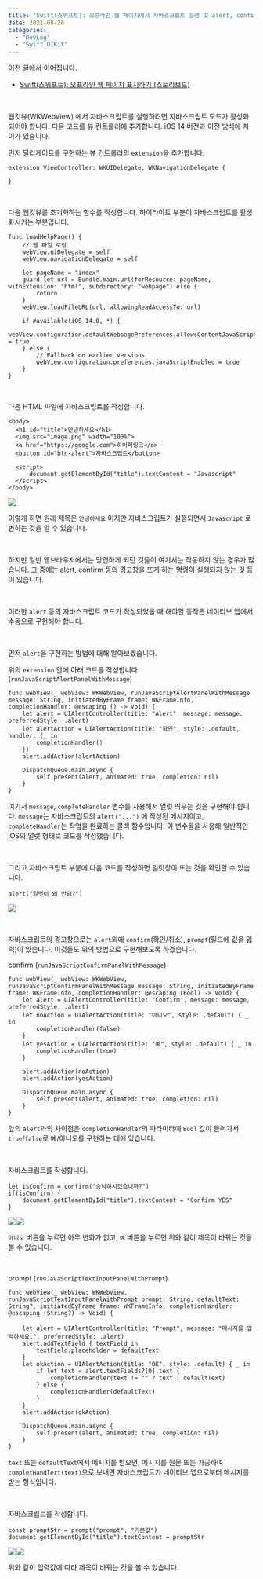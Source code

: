 ```yaml
---
title: "Swift(스위프트): 오프라인 웹 페이지에서 자바스크립트 실행 및 alert, confirm, prompt 띄우기 (스토리보드)"
date: 2021-08-26
categories: 
  - "DevLog"
  - "Swift UIKit"
---
```


이전 글에서 이어집니다.

- [Swift(스위프트): 오프라인 웹 페이지 표시하기 (스토리보드)](http://yoonbumtae.com/?p=3922)

 

웹킷뷰(WKWebView) 에서 자바스크립트를 실행하려면 자바스크립트 모드가 활성화되어야 합니다. 다음 코드를 뷰 컨트롤러에 추가합니다. iOS 14 버전과 이전 방식에 차이가 있습니다.

먼저 딜리게이트를 구현하는 뷰 컨트롤러의 `extension`을 추가합니다.

```
extension ViewController: WKUIDelegate, WKNavigationDelegate {
    
}

```

 

다음 웹킷뷰를 초기화하는 함수를 작성합니다. 하이라이트 부분이 자바스크립트를 활성화시키는 부분입니다.

```
func loadHelpPage() {
    // 웹 파일 로딩
    webView.uiDelegate = self
    webView.navigationDelegate = self

    let pageName = "index"
    guard let url = Bundle.main.url(forResource: pageName, withExtension: "html", subdirectory: "webpage") else {
        return
    }
    webView.loadFileURL(url, allowingReadAccessTo: url)
    
    if #available(iOS 14.0, *) {
        webView.configuration.defaultWebpagePreferences.allowsContentJavaScript = true
    } else {
        // Fallback on earlier versions
        webView.configuration.preferences.javaScriptEnabled = true
    }
}

```

 

다음 HTML 파일에 자바스크립트를 작성합니다.

```
<body>
  <h1 id="title">안녕하세요</h1>
  <img src="image.png" width="100%">
  <a href="https://google.com">하이퍼링크</a>
  <button id="btn-alert">자바스크립트</button>

  <script>
      document.getElementById("title").textContent = "Javascript"
  </script>
</body>
```

![](./assets/img/wp-content/uploads/2021/08/스크린샷-2021-08-26-오후-9.25.53.jpg)

이렇게 하면 원래 제목은 `안녕하세요` 이지만 자바스크립트가 실행되면서 `Javascript` 로 변하는 것을 알 수 있습니다.

 

하지만 일반 웹브라우저에서는 당연하게 되던 것들이 여기서는 작동하지 않는 경우가 많습니다. 그 중에는 alert, confirm 등의 경고창을 뜨게 하는 명령이 실행되지 않는 것 등이 있습니다.

 

이러한 `alert` 등의 자바스크립트 코드가 작성되었을 때 해야할 동작은 네이티브 앱에서 수동으로 구현해야 합니다.

 

먼저 `alert`을 구현하는 방법에 대해 알아보겠습니다.

위의 `extension` 안에 아래 코드를 작성합니다. (`runJavaScriptAlertPanelWithMessage`)

```
func webView(_ webView: WKWebView, runJavaScriptAlertPanelWithMessage message: String, initiatedByFrame frame: WKFrameInfo, completionHandler: @escaping () -> Void) {
    let alert = UIAlertController(title: "Alert", message: message, preferredStyle: .alert)
    let alertAction = UIAlertAction(title: "확인", style: .default, handler: {_ in
        completionHandler()
    })
    alert.addAction(alertAction)
    
    DispatchQueue.main.async {
        self.present(alert, animated: true, completion: nil)
    }
}
```

여기서 `message`, `completeHandler` 변수를 사용해서 얼럿 띄우는 것을 구현해야 합니다. `message`는 자바스크립트의 `alert("...")` 에 작성된 메시지이고, `completeHandler`는 작업을 완료하는 콜백 함수입니다. 이 변수들을 사용해 일반적인 iOS의 얼럿 형태로 코드를 작성했습니다.

 

그리고 자바스크립트 부분에 다음 코드를 작성하면 얼럿창이 뜨는 것을 확인할 수 있습니다.

```
alert("얼럿이 왜 안돼?")
```

![](./assets/img/wp-content/uploads/2021/08/스크린샷-2021-08-26-오후-9.34.23.jpg)

 

자바스크립트의 경고창으로는 `alert`외에 `confirm`(확인/취소), `prompt`(필드에 값을 입력)이 있습니다. 이것들도 위의 방법으로 구현해보도록 하겠습니다.

confirm (`runJavaScriptConfirmPanelWithMessage`)

```
func webView(_ webView: WKWebView, runJavaScriptConfirmPanelWithMessage message: String, initiatedByFrame frame: WKFrameInfo, completionHandler: @escaping (Bool) -> Void) {
    let alert = UIAlertController(title: "Confirm", message: message, preferredStyle: .alert)
    let noAction = UIAlertAction(title: "아니오", style: .default) { _ in
        completionHandler(false)
    }
    let yesAction = UIAlertAction(title: "예", style: .default) { _ in
        completionHandler(true)
    }
    
    alert.addAction(noAction)
    alert.addAction(yesAction)
    
    DispatchQueue.main.async {
        self.present(alert, animated: true, completion: nil)
    }
}
```

앞의 `alert`과의 차이점은 `completionHandler`의 파라미터에 `Bool` 값이 들어가서 `true`/`false`로 예/아니오를 구현하는 데에 있습니다.

 

자바스크립트를 작성합니다.

```
let isConfirm = confirm("승낙하시겠습니까?")
if(isConfirm) {
    document.getElementById("title").textContent = "Confirm YES"
}
```

![](./assets/img/wp-content/uploads/2021/08/스크린샷-2021-08-26-오후-9.42.30.jpg)![](./assets/img/wp-content/uploads/2021/08/스크린샷-2021-08-26-오후-9.42.55.jpg)

`아니오` 버튼을 누르면 아무 변화가 없고, `예` 버튼을 누르면 위와 같이 제목이 바뀌는 것을 볼 수 있습니다.

 

prompt (`runJavaScriptTextInputPanelWithPrompt`)

```
func webView(_ webView: WKWebView, runJavaScriptTextInputPanelWithPrompt prompt: String, defaultText: String?, initiatedByFrame frame: WKFrameInfo, completionHandler: @escaping (String?) -> Void) {
    
    let alert = UIAlertController(title: "Prompt", message: "메시지를 입력하세요.", preferredStyle: .alert)
    alert.addTextField { textField in
        textField.placeholder = defaultText
    }
    let okAction = UIAlertAction(title: "OK", style: .default) { _ in
        if let text = alert.textFields?[0].text {
            completionHandler(text != "" ? text : defaultText)
        } else {
            completionHandler(defaultText)
        }
    }
    alert.addAction(okAction)
    
    DispatchQueue.main.async {
        self.present(alert, animated: true, completion: nil)
    }
}
```

`text` 또는 `defaultText`에서 메시지를 받으면, 메시지를 원문 또는 가공하여 `completHandlert(text)`으로 보내면 자바스크립트가 네이티브 앱으로부터 메시지를 받는 형식입니다.

 

자바스크립트를 작성합니다.

```
const promptStr = prompt("prompt", "기본값")
document.getElementById("title").textContent = promptStr
```

![](./assets/img/wp-content/uploads/2021/08/스크린샷-2021-08-26-오후-10.12.06.jpg)![](./assets/img/wp-content/uploads/2021/08/스크린샷-2021-08-26-오후-9.59.05.jpg)

위와 같이 입력값에 따라 제목이 바뀌는 것을 볼 수 있습니다.
